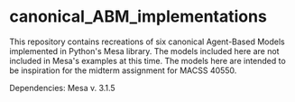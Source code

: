 # canonical_ABM_implementations
This repository contains recreations of six canonical Agent-Based Models implemented in Python's Mesa library. The models included here are not included in Mesa's examples at this time. The models here are intended to be inspiration for the midterm assignment for MACSS 40550.

Dependencies:
Mesa v. 3.1.5